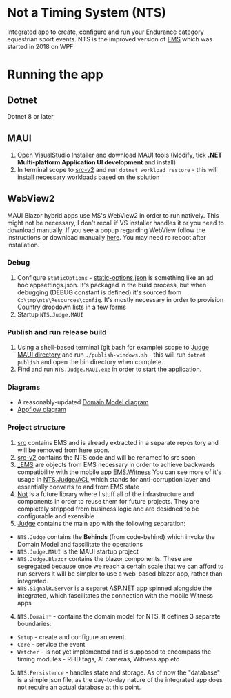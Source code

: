 # Not a Timing System (NTS)
Integrated app to create, configure and run your Endurance category equestrian sport events. NTS is the improved version of [EMS](https://github.com/Not-Endurance/endurance-management-system) which was started in 2018 on WPF

# Running the app

## Dotnet
Dotnet 8 or later

## MAUI
1. Open VisualStudio Installer and download MAUI tools (Modify, tick **.NET Multi-platform Application UI development** and install)
2. In terminal scope to [src-v2](https://github.com/Not-Endurance/not-timing-system/tree/develop/src-v2) and run `dotnet workload restore` - this will install necessary workloads based on the solution

## WebView2
MAUI Blazor hybrid apps use MS's WebView2 in order to run natively. This might not be necessary, I don't  recall if VS installer handles it or you need to download manually. If you see a popup regarding WebView follow the instructions or download manually [here](https://developer.microsoft.com/en-us/microsoft-edge/webview2/?form=MA13LH). You may need ro reboot after installation.

### Debug
1. Configure `StaticOptions` - [static-options.json](https://github.com/Not-Endurance/not-timing-system/blob/develop/src-v2/Judge/NTS.Judge/Resources/config/static-options.json) is something like an ad hoc appsettings.json. It's packaged in the build process, but when debugging (DEBUG constant is defined) it's sourced from `C:\tmp\nts\Resources\config`. It's mostly necessary in order to provision Country dropdown lists in a few forms
2. Startup `NTS.Judge.MAUI`

### Publish and run release build
1. Using a shell-based terminal (git bash for example) scope to [Judge MAUI directory](https://github.com/Not-Endurance/not-timing-system/tree/develop/src-v2/Judge/NTS.Judge.MAUI) and run `./publish-windows.sh` - this will run `dotnet publish` and open the bin directory when complete.
2.  Find and run `NTS.Judge.MAUI.exe` in order to start the application.

### Diagrams
- A reasonably-updated [Domain Model diagram](https://github.com/Not-Endurance/not-timing-system/blob/develop/diagrams/NTS%20v2%20Domain%20Model.drawio.png)
- [Appflow diagram](https://github.com/Not-Endurance/not-timing-system/blob/develop/diagrams/NTS%20v2%20Appflow.drawio.png)

### Project structure
1. [src](https://github.com/Not-Endurance/not-timing-system/tree/develop/src) contains EMS and is already extracted in a separate repository and will be removed from here soon.
2. [src-v2](https://github.com/Not-Endurance/not-timing-system/tree/develop/src-v2) contains the NTS code and will be renamed to src soon
1. [_EMS](https://github.com/Not-Endurance/not-timing-system/tree/develop/src-v2/Compatibility.EMS) are objects from EMS necessary in order to achieve backwards compatibility with the mobile app [EMS.Witness](https://github.com/Not-Endurance/endurance-management-system/tree/release-witness-v5/src/Witness/EMS.Witness) You can see more of it's usage in [NTS.Judge/ACL](https://github.com/Not-Endurance/not-timing-system/tree/develop/src-v2/Judge/NTS.Judge/ACL) which stands for anti-corruption layer and essentially converts to and from EMS state
2. [Not](https://github.com/Not-Endurance/not-timing-system/tree/develop/src-v2/Not) is a future library where I stuff all of the infrastructure and components in order to reuse them for future projects. They are completely stripped from business logic and are desidned to be configurable and exensible
3. [Judge](https://github.com/Not-Endurance/not-timing-system/tree/develop/src-v2/Judge) contains the main app with the following separation:
  - `NTS.Judge` contains the **Behinds** (from code-behind) which invoke the Domain Model and fascilitate the operations
  - `NTS.Judge.MAUI` is the MAUI startup project
  - `NTS.Judge.Blazor` contains the blazor components. These are segregated because once we reach a certain scale that we can afford to run servers it will be simpler to use a web-based blazor app, rather than integrated.
  - `NTS.SignalR.Server` is a separet ASP.NET app spinned alongside the integrated, which fascilitates the connection with the mobile Witness apps
4. `NTS.Domain*` - contains the domain model for NTS. It defines 3 separate boundaries:
  - `Setup` - create and configure an event
  - `Core` - service the event
  - `Watcher` - is not yet implemented and is supposed to encompass the timing modules - RFID tags, AI cameras, Witness app etc
5. `NTS.Persistence` - handles state and storage. As of now the "database" is a simple json file, as the day-to-day nature of the integrated app does not require an actual database at this point.
